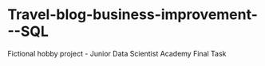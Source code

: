 # Travel-blog-business-improvement---SQL
Fictional hobby project - Junior Data Scientist Academy Final Task
